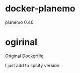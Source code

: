 # docker-planemo

planemo 0.40

# ogirinal

[Original Dockerfile](https://github.com/bgruening/docker-recipes/blob/master/planemo/Dockerfile)

I just add to spcify version.

